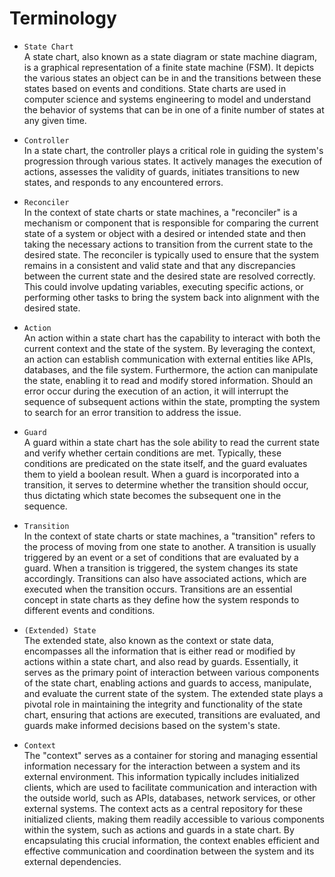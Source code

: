# Terminology
- `State Chart` \
A state chart, also known as a state diagram or state machine diagram,
 is a graphical representation of a finite state machine (FSM). 
 It depicts the various states an object can be in and the transitions 
 between these states based on events and conditions. 
 State charts are used in computer science and systems engineering 
 to model and understand the behavior of systems 
 that can be in one of a finite number of states at any given time.

- `Controller` \
In a state chart, the controller plays a critical role in 
guiding the system's progression through various states. 
It actively manages the execution of actions, 
assesses the validity of guards, 
initiates transitions to new states, 
and responds to any encountered errors.

- `Reconciler` \
In the context of state charts or state machines, 
a "reconciler" is a mechanism or component that is responsible for 
comparing the current state of a system or object with a desired or
intended state and then taking the necessary actions 
to transition from the current state to the desired state.
The reconciler is typically used to ensure that the system remains 
in a consistent and valid state 
and that any discrepancies between the current state and 
the desired state are resolved correctly. 
This could involve updating variables, 
executing specific actions, 
or performing other tasks 
to bring the system back into alignment with the desired state.

- `Action` \
An action within a state chart has the capability to interact with 
both the current context and the state of the system. 
By leveraging the context, 
an action can establish communication with external entities like
 APIs, databases, and the file system. 
 Furthermore, the action can manipulate the state, 
 enabling it to read and modify stored information. 
 Should an error occur during the execution of an action, 
 it will interrupt the sequence of subsequent actions within the state, 
 prompting the system to search for an error transition
 to address the issue.

- `Guard` \
A guard within a state chart has the sole ability to read the current state
and verify whether certain conditions are met. 
Typically, these conditions are predicated on the state itself, 
and the guard evaluates them to yield a boolean result. 
When a guard is incorporated into a transition, 
it serves to determine whether the transition should occur, 
thus dictating which state becomes the subsequent one in the sequence.

- `Transition` \
In the context of state charts or state machines, 
a "transition" refers to the process of moving from one state to another. 
A transition is usually triggered by an event or a set of conditions that
are evaluated by a guard. 
When a transition is triggered, 
the system changes its state accordingly. 
Transitions can also have associated actions, 
which are executed when the transition occurs. 
Transitions are an essential concept in state charts 
as they define how the system responds to different events and conditions.

- `(Extended) State` \
The extended state, also known as the context or state data, 
encompasses all the information that is either read or modified
 by actions within a state chart, 
 and also read by guards. 
 Essentially, it serves as the primary point of interaction 
 between various components of the state chart, 
 enabling actions and guards to access, manipulate, 
 and evaluate the current state of the system. 
 The extended state plays a pivotal role in maintaining the integrity and
 functionality of the state chart, 
 ensuring that actions are executed, transitions are evaluated, 
 and guards make informed decisions based on the system's state.

- `Context` \
The "context" serves as a container for storing and managing 
essential information necessary for the interaction 
between a system and its external environment. 
This information typically includes initialized clients, 
which are used to facilitate communication and interaction 
with the outside world, such as APIs, databases, network services, 
or other external systems. 
The context acts as a central repository for these initialized clients,
making them readily accessible to various components within the system, 
such as actions and guards in a state chart. 
By encapsulating this crucial information, 
the context enables efficient and effective communication and
coordination between the system and its external dependencies.
